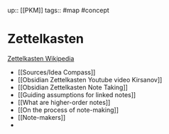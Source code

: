 up:: [[PKM]]
tags:: #map #concept 

# Zettelkasten

[Zettelkasten Wikipedia](https://en.wikipedia.org/wiki/Zettelkasten)

- [[Sources/Idea Compass]]
- [[Obsidian Zettelkasten Youtube video Kirsanov]]
- [[Obsidian Zettelkasten Note Taking]]
- [[Guiding assumptions for linked notes]]
- [[What are higher-order notes]]
- [[On the process of note-making]]
- [[Note-makers]]
- 

